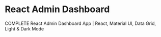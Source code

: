 # React Admin Dashboard

COMPLETE React Admin Dashboard App | React, Material UI, Data Grid, Light & Dark Mode

